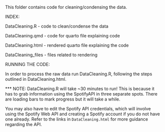 This folder contains code for cleaning/condensing the data.

INDEX:

DataCleaning.R - code to clean/condense the data

DataCleaning.qmd - code for quarto file explaining code

DataCleaning.html - rendered quarto file explaining the code

DataCleaning_files - files related to rendering 


RUNNING THE CODE:

In order to process the raw data run DataCleaning.R, following the steps outlined in DataCleaning.html.

*** NOTE: DataCleaning.R will take ~30 minutes to run! This is because it has to grab information using the SpotifyAPI in three separate spots. There are loading bars to mark progress but it will take a while. 

You may also have to edit the Spotify API credentials, which will involve using the Spotify Web API and creating a Spotify account if you do not have one already. Refer to the links in `DataCleaning.html` for more guidance regarding the API. 


